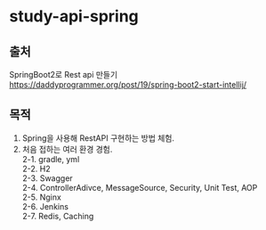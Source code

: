 # study-api-spring

## 출처
SpringBoot2로 Rest api 만들기  
https://daddyprogrammer.org/post/19/spring-boot2-start-intellij/

## 목적
1. Spring을 사용해 RestAPI 구현하는 방법 체험.
2. 처음 접하는 여러 환경 경험.  
2-1. gradle, yml  
2-2. H2  
2-3. Swagger  
2-4. ControllerAdivce, MessageSource, Security, Unit Test, AOP  
2-5. Nginx  
2-6. Jenkins  
2-7. Redis, Caching  

